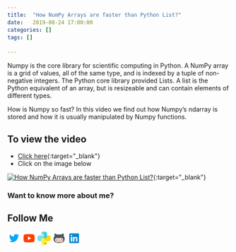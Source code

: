 ```yaml
---
title:  "How NumPy Arrays are faster than Python List?"
date:   2019-08-24 17:00:00
categories: []
tags: []

---
```


Numpy is the core library for scientific computing in Python. A NumPy array is a grid of values, all of the same type, and is indexed by a tuple of non-negative integers. The Python core library provided Lists. A list is the Python equivalent of an array, but is resizeable and can contain elements of different types.

How is Numpy so fast? In this video we find out how Numpy’s ndarray is stored and how it is usually manipulated by Numpy functions.


## To view the video
* [Click here](https://youtu.be/cAmkgMnKx34){:target="_blank"}
* Click on the image below

[![How NumPy Arrays are faster than Python List?](http://img.youtube.com/vi/cAmkgMnKx34/0.jpg)](http://www.youtube.com/watch?v=cAmkgMnKx34){:target="_blank"}

### Want to know more about me?
## Follow Me
<a href="https://twitter.com/_bhaveshbhatt" target="_blank"><img class="ai-subscribed-social-icon" src="/assets/images/tw.png" width="30"></a>
<a href="https://www.youtube.com/bhaveshbhatt8791/" target="_blank"><img class="ai-subscribed-social-icon" src="/assets/images/ytb.png" width="30"></a>
<a href="https://www.youtube.com/PythonTricks/" target="_blank"><img class="ai-subscribed-social-icon" src="/assets/images/python_logo.png" width="30"></a>
<a href="https://github.com/bhattbhavesh91" target="_blank"><img class="ai-subscribed-social-icon" src="/assets/images/gthb.png" width="30"></a>
<a href="https://www.linkedin.com/in/bhattbhavesh91/" target="_blank"><img class="ai-subscribed-social-icon" src="/assets/images/lnkdn.png" width="30"></a>
